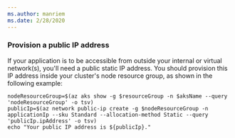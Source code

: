 ```yaml
---
ms.author: manriem
ms.date: 2/28/2020
---
```


### Provision a public IP address

If your application is to be accessible from outside your internal or virtual network(s), you'll need a public static IP address. You should provision this IP address inside your cluster's node resource group, as shown in the following example:

```azurecli
nodeResourceGroup=$(az aks show -g $resourceGroup -n $aksName --query 'nodeResourceGroup' -o tsv)
publicIp=$(az network public-ip create -g $nodeResourceGroup -n applicationIp --sku Standard --allocation-method Static --query 'publicIp.ipAddress' -o tsv)
echo "Your public IP address is ${publicIp}."
```
